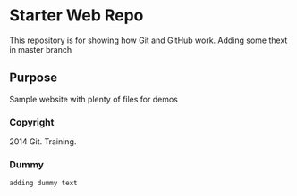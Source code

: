 # Starter Web Repo

This repository is for showing how Git and GitHub work.
Adding some thext in master branch

## Purpose

Sample website with plenty of files for demos

### Copyright

2014 Git. Training.

### Dummy
	adding dummy text